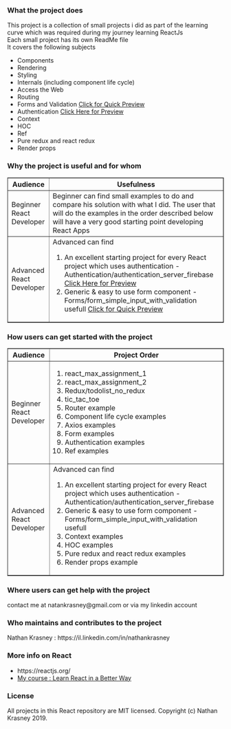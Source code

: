 <h3>What the project does</h3>
  This project is a collection of small projects i did as part of the learning curve which was required during my journey learning ReactJs<br>
  Each small project has its own ReadMe file<br>
  It covers the following subjects
  <ul>
    <li>Components</li>
    <li>Rendering</li>
    <li>Styling</li>
    <li>Internals (including component life cycle)</li>
    <li>Access the Web</li>
    <li>Routing</li>
    <li>Forms and Validation <a  href='https://www.youtube.com/watch?v=uSCW5rzTlN0'>Click for Quick Preview</a>    
</li>
    <li>Authentication <a  href='https://www.youtube.com/watch?v=QJ-tABaRVEU'>Click Here for Preview</a>
    <li>Context</li>
	<li>HOC</li>
  <li>Ref</li>
  <li>Pure redux and react redux</li>
  <li>Render props</li>
</li>
  </ul>  
  
<h3>Why the project is useful and for whom</h3>
  <table border=1>
  <tr>
    <th>Audience</th>
    <th>Usefulness</th> 
  </tr>
  <tr>
    <td>Beginner React Developer</td>
    <td>Beginner can find small examples to do and compare his solution with what I did. The user that will do the examples in the order described below will have a very good starting point developing React Apps</td> 
  </tr>
  <tr>
    <td>Advanced React Developer</td>
    <td>Advanced can find 
    <ol>
    <li>An excellent starting project for every React project which uses authentication - Authentication/authentication_server_firebase <a href='https://www.youtube.com/watch?v=QJ-tABaRVEU'>Click Here for Preview</a></li>
    <li>Generic & easy to use form component - Forms/form_simple_input_with_validation usefull <a  href='https://www.youtube.com/watch?v=uSCW5rzTlN0'>Click for Quick Preview</a>    
</li>
    </ol>
    </td> 
  </tr>
</table>

  
  
<h3>How users can get started with the project</h3>
  
<table border=1>
  <tr>
    <th>Audience</th>
    <th>Project Order</th> 
  </tr>
  <tr>
    <td>Beginner React Developer</td>
    <td><ol><li>react_max_assignment_1</li><li>react_max_assignment_2 </li><li> Redux/todolist_no_redux </li><li> tic_tac_toe </li><li> Router example </li><li>Component life cycle examples</li><li> Axios examples </li><li> Form examples </li><li> Authentication examples</li><li>Ref examples</li>
</ol></td> 
  </tr>
  <tr>
    <td>Advanced React Developer</td>
    <td>Advanced can find 
    <ol>
    <li>An excellent starting project for every React project which uses authentication - Authentication/authentication_server_firebase</li>
    <li>Generic & easy to use form component - Forms/form_simple_input_with_validation usefull</li>
    <li> Context examples</li><li>HOC examples</li>
    <li>Pure redux and react redux examples</li>
    <li>Render props example</li>
    </ol>
    </td> 
  </tr>
</table>
  
<h3>Where users can get help with the project</h3>
  <p>contact me at natankrasney@gmail.com or via my linkedin account</p>

<h3>Who maintains and contributes to the project</h3>
  <p>Nathan Krasney : https://il.linkedin.com/in/nathankrasney</p>

<h3>More info on React</h3>
<ul>
  <li>https://reactjs.org/</li>
  <li><a href='https://www.udemy.com/learn-react-in-a-better-way/?couponCode=15USD_100C'>My course : Learn React in a Better Way</a></li>
</ul>


<h3>License</h3>
All projects in this React repository are MIT licensed. Copyright (c) Nathan Krasney 2019.